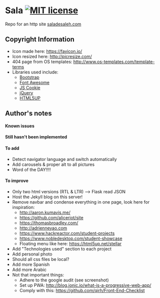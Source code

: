 # Sala [![MIT license](https://img.shields.io/badge/license-MIT-lightgrey.svg)](https://raw.githubusercontent.com/qirh/sala/master/LICENSE)
Repo for an http site [saladesaleh.com](http://saladesaleh.com)

## Copyright Information
* Icon made here: https://favicon.io/
* Icon resized here: http://picresize.com/
* 404 page from OS templates: http://www.os-templates.com/template-terms
* Libraries used include:
    * [Bootstrap](https://getbootstrap.com/)
    * [Font Awesome](http://fontawesome.io/)
    * [JS Cookie](https://github.com/js-cookie/js-cookie)
    * [jQuery](https://jquery.com/)
    * [HTML5UP](https://html5up.net/)

## Author's notes
#### Known issues
#### Still hasn't been implemented
#### To add
* Detect navigator language and switch automatically
* Add carousels & proper alt to all pictures
* Word of the DAY!!!!
#### To improve
* Only two html versions (RTL & LTR)  --> Flask read JSON
* Host the Jekyll blog on this server!
* Remove navbar and condense everything in one page, look here for inspiration:
    * http://aaron.kumavis.me/
    * https://github.com/aliceriot/site
    * https://thomasbroadley.com/
    * http://adrienneyao.com
    * https://www.hackreactor.com/student-projects
    * https://www.nobledesktop.com/student-showcase
    * Floating menu like here: https://html5up.net/stellar
* Add "Technologies used" section to each project
* Add personal photo
* Should all css files be local?
* Add more Spanish
* Add more Arabic
* Not that important things:
    * Adhere to the google audit (see screenshot)
    * Set up PWA: http://blog.ionic.io/what-is-a-progressive-web-app/
    * Comply with this: https://github.com/qirh/Front-End-Checklist
